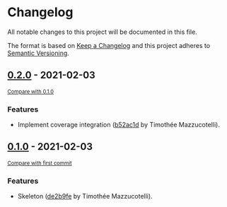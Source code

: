 # Changelog
All notable changes to this project will be documented in this file.

The format is based on [Keep a Changelog](http://keepachangelog.com/en/1.0.0/)
and this project adheres to [Semantic Versioning](http://semver.org/spec/v2.0.0.html).

<!-- insertion marker -->
## [0.2.0](https://github.com/pawamoy/mkdocs-coverage/releases/tag/0.2.0) - 2021-02-03

<small>[Compare with 0.1.0](https://github.com/pawamoy/mkdocs-coverage/compare/0.1.0...0.2.0)</small>

### Features
- Implement coverage integration ([b52ac1d](https://github.com/pawamoy/mkdocs-coverage/commit/b52ac1def13c2dda648f4021b3d81f0e850001e4) by Timothée Mazzucotelli).


## [0.1.0](https://github.com/pawamoy/mkdocs-coverage/releases/tag/0.1.0) - 2021-02-03

<small>[Compare with first commit](https://github.com/pawamoy/mkdocs-coverage/compare/de2b9feab0e3f1a8ff8809a5ef9e9da55e201838...0.1.0)</small>

### Features
- Skeleton ([de2b9fe](https://github.com/pawamoy/mkdocs-coverage/commit/de2b9feab0e3f1a8ff8809a5ef9e9da55e201838) by Timothée Mazzucotelli).
